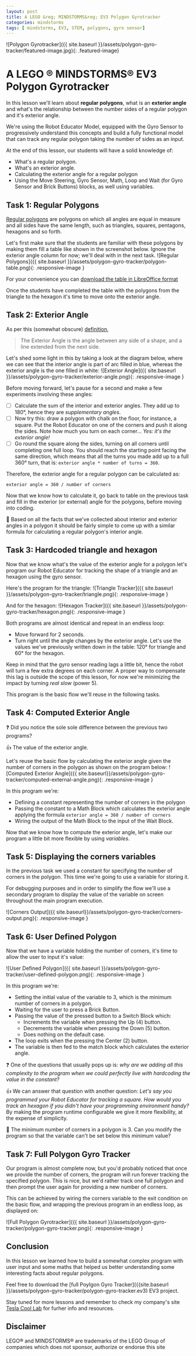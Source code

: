 ```yaml
---
layout: post
title: A LEGO &reg; MINDSTORMS&reg; EV3 Polygon Gyrotracker
categories: mindstorms
tags: [ mindstorms, EV3, STEM, polygons, gyro sensor]
---
```

![Polygon Gyrotracker]({{ site.baseurl }}/assets/polygon-gyro-tracker/featured-image.jpg){: .featured-image}

# A LEGO &reg; MINDSTORMS&reg; EV3 Polygon Gyrotracker
In this lesson we'll learn about __regular polygons__, what is an __exterior angle__ and what's the relationship between the number sides of a regular polygon and it's exterior angle.

We're using the Robot Educator Model, equipped with the Gyro Sensor to progressively understand this concepts and build a fully functional model that can track any regular polygon taking the number of sides as an input.

At the end of this lesson, our students will have a solid knowledge of:
* What's a regular polygon.
* What's an exterior angle.
* Calculating the exterior angle for a regular polygon
* Using the Move Steering, Gyro Sensor, Math, Loop and Wait (for Gyro Sensor and Brick Buttons) blocks, as well using variables.


## Task 1: Regular Polygons
[Regular polygons](https://en.wikipedia.org/wiki/Regular_polygon) are polygons on which all angles are equal in measure and all sides have the same length, such as triangles, squares, pentagons, hexagons and so forth.

Let's first make sure that the students are familiar with these polygons by making them fill a table like shown in the screenshot below. Ignore the exterior angle column for now; we'll deal with in the next task.
![Regular Polygons]({{ site.baseurl }}/assets/polygon-gyro-tracker/polygon-table.png){: .responsive-image }

For your convenience you can [download the table in LibreOffice format](/assets/polygon-gyro-tracker/polygons-table.odt)

Once the students have completed the table with the polygons from the triangle to the hexagon it's time to move onto the exterior angle.

## Task 2: Exterior Angle
As per this (somewhat obscure) [definition](https://www.mathsisfun.com/geometry/exterior-angles.html),
>The Exterior Angle is the angle between any side of a shape, and a line extended from the next side.

Let's shed some light in this by taking a look at the diagram below, where we can see that the interior angle is part of arc filled in blue, whereas the exterior angle is the one filled in white:
![Exterior Angle]({{ site.baseurl }}/assets/polygon-gyro-tracker/exterior-angle.png){: .responsive-image }

Before moving forward, let's pause for a second and make a few experiments involving these angles:
- [ ] Calculate the sum of the interior and exterior angles. They add up to 180&deg;, hence they are _supplementary angles_.
- [ ] Now try this: draw a polygon with chalk on the floor, for instance, a square. Put the Robot Educator on one of the corners and push it along the sides. Note how much you turn on each corner... _Yes: it's the exterior angle!_
- [ ] Go round the square along the sides, turning on all corners until completing one full loop. You should reach the starting point facing the same direction, which means that all the turns you made add up to a full 360&deg; turn, that is: `exterior angle * number of turns = 360`.

Therefore, the exterior angle for a regular polygon can be calculated as:
```
exterior angle = 360 / number of corners
```

Now that we know how to calculate it, go back to table on the previous task and fill in the exterior (or external) angle for the polygons, before moving into coding.

:notebook: Based on all the facts that we've collected about interior and exterior angles in a polygon it should be fairly simple to come up with a similar formula for calculating a regular polygon's interior angle.

## Task 3: Hardcoded triangle and hexagon

Now that we know what's the value of the exterior angle for a polygon let's program our Robot Educator for tracking the shape of a triangle and an hexagon using the gyro sensor.

Here's the program for the triangle:
![Triangle Tracker]({{ site.baseurl }}/assets/polygon-gyro-tracker/triangle.png){: .responsive-image }

And for the hexagon:
![Hexagon Tracker]({{ site.baseurl }}/assets/polygon-gyro-tracker/hexagon.png){: .responsive-image }

Both programs are almost identical and repeat in an endless loop:
* Move forward for 2 seconds.
* Turn right until the angle changes by the exterior angle. Let's use the values we've previously written down in the table: 120&deg; for triangle and 60&deg; for the hexagon.

Keep in mind that the gyro sensor reading lags a little bit, hence the robot will turn a few extra degrees on each corner. A proper way to compensate this lag is outside the scope of this lesson, for now we're minimizing the impact by turning _real slow_ (power 5).

This program is the basic flow we'll reuse in the following tasks.

## Task 4: Computed Exterior Angle
:question: Did you notice the sole sole difference between the previous two programs?

:+1: The value of the exterior angle.

Let's reuse the basic flow by calculating the exterior angle given the number of corners in the polygon as shown on the program below:
![Computed Exterior Angle]({{ site.baseurl}}/assets/polygon-gyro-tracker/computed-external-angle.png){: .responsive-image }

In this program we're:
* Defining a constant representing the number of corners in the polygon
* Passing the constant to a Math Block which calculates the exterior angle applying the formula `exterior angle = 360 / number of corners`
* Wiring the output of the Math Block to the input of the Wait Block.

Now that we know how to compute the exterior angle, let's make our program a little bit more flexible by using _variables_.

## Task 5: Displaying the corners variables

In the previous task we used a constant for specifying the number of corners in the polygon. This time we're going to use a variable for storing it.

For debugging purposes and in order to simplify the flow we'll use a secondary program to display the value of the variable on screen throughout the main program execution.

![Corners Output]({{ site.baseurl}}/assets/polygon-gyro-tracker/corners-output.png){: .responsive-image }

## Task 6: User Defined Polygon

Now that we have a variable holding the number of corners, it's time to allow the user to input it's value:

![User Defined Polygon]({{ site.baseurl }}/assets/polygon-gyro-tracker/user-defined-polygon.png){: .responsive-image }

In this program we're:
* Setting the initial value of the variable to 3, which is the minimum number of corners in a polygon.
* Waiting for the user to press a Brick Button.
* Passing the value of the pressed button to a Switch Block which:
  * Increments the variable when pressing the Up (4) button.
  * Decrements the variable when pressing the Down (5) button.
  * Does nothing on the default case.
* The loop exits when the pressing the Center (2) button.
* The variable is then fed to the match block which calculates the exterior angle.

:question: One of the questions that usually pops up is: _why are we adding all this complexity to the program when we could perfectly live with hardcoding the value in the constant?_

:+1: We can answer that question with another question: _Let's say you programmed your Robot Educator for tracking a square. How would you track an hexagon if you didn't have your programming environment handy?_ By making the program runtime configurable we give it more flexibility, at the expense of simplicity.

:notebook: The minimum number of corners in a polygon is 3. Can you modify the program so that the variable can't be set below this minimum value?

## Task 7: Full Polygon Gyro Tracker

Our program is almost complete now, but you'd probably noticed that once we provide the number of corners, the program will run forever tracking the specified polygon. This is nice, but we'd rather track one full polygon and then prompt the user again for providing a new number of corners.

This can be achieved by wiring the corners variable to the exit condition on the basic flow, and wrapping the previous program in an endless loop, as displayed on:

![Full Polygon Gyrotracker]({{ site.baseurl }}/assets/polygon-gyro-tracker/polygon-gyro-tracker.png){: .responsive-image }

## Conclusion

In this lesson we learned how to build a somewhat complex program with user input and some maths that helped us better understanding some interesting facts about regular polygons.

Feel free to download the [full Poylgon Gyro Tracker]({{site.baseurl }}/assets/polygon-gyro-tracker/polygon-gyro-tracker.ev3) EV3 project.

Stay tuned for more lessons and remember to check my company's site [Tesla Cool Lab](http://teslacoollab.com) for furher info and resources.

## Disclaimer

LEGO&reg; and MINDSTORMS&reg; are trademarks of the LEGO Group of companies which does not sponsor, authorize or endorse this site
